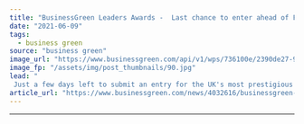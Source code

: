 ```yaml
---
title: "BusinessGreen Leaders Awards -  Last chance to enter ahead of Friday deadline"
date: "2021-06-09"
tags: 
  - business green
source: "business green"
image_url: "https://www.businessgreen.com/api/v1/wps/736100e/2390de27-9d0d-465d-bd92-0a3717611410/2/BGLA-Logo-image-185x114.jpg"
image_fp: "/assets/img/post_thumbnails/90.jpg"
lead: "
 Just a few days left to submit an entry for the UK's most prestigious green business awards and be in with a chance of attending this year's gala awards ceremony ..."
article_url: "https://www.businessgreen.com/news/4032616/businessgreen-leaders-awards-last-chance-enter-ahead-friday-deadline"
---
```


---

